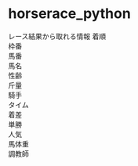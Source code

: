 # horserace_python


レース結果から取れる情報
着順  
枠番  
馬番         
馬名  
性齢  
斤量    
騎手     
タイム     
着差     
単勝    
人気      
馬体重       
調教師
